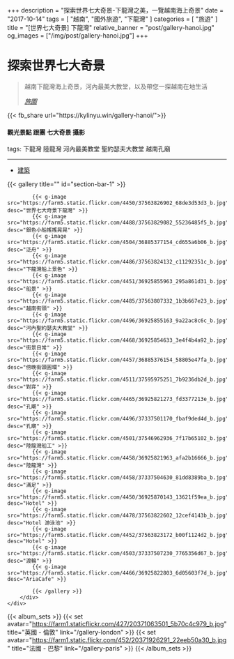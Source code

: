 +++
description = "探索世界七大奇景-下龍灣之美，一覽越南海上奇景"
date = "2017-10-14"
tags = [ "越南", "國外旅遊", "下龍灣" ]
categories = [ "旅遊" ]
title = "[世界七大奇景] 下龍灣"
relative_banner = "post/gallery-hanoi.jpg"
og_images = ["/img/post/gallery-hanoi.jpg"]
+++

<div class="portfolio" id="portfolio">
    <div class="tabs tabs-style-bar">
        <h1>探索世界七大奇景</h1>
        <div class="container text-center col-md-12">
            <blockquote>
                <p>越南下龍灣海上奇景，河內最美大教堂，以及帶您一探越南在地生活</p>
                <footer>
                    <a href="https://www.facebook.com/travelByWin/">
                        <cite title="Source Title">旅圖</cite>
                    </a>
                </footer>
            </blockquote>
            {{< fb_share url="https://kylinyu.win/gallery-hanoi/">}}
            <div class="row" style="margin:10px 0;">
                <h4>
                <label class="label label-success" style="margin:10px 0;">觀光景點</label>
                <label class="label label-success" style="margin:10px 0;">跟團</label>
                <label class="label label-success">七大奇景</label>
                <label class="label label-success">攝影</label>
                </h4>
                tags: 
                <label class="label label-primary">下龍灣</label>
                <label class="label label-primary">陸龍灣</label>
                <label class="label label-primary">河內最美教堂</label>
                <label class="label label-primary">聖約瑟夫大教堂</label>
                <label class="label label-primary">越南孔廟</label>
                <hr class="style">
            </div>
        </div>
         <nav>
            <ul>
                <li><a href="#section-bar-1" class="hidden icon icon-box"><span>建築</span></a></li>
            </ul>
        </nav>
        <div class="content-wrap">
            {{< gallery title="" id="section-bar-1" >}}

            {{< g-image src="https://farm5.static.flickr.com/4450/37563826902_68de3d53d3_b.jpg" desc="世界七大奇景下龍灣" >}}
            {{< g-image src="https://farm5.static.flickr.com/4488/37563829082_55236485f5_b.jpg" desc="銀色小船搖搖晃晃" >}}
            {{< g-image src="https://farm5.static.flickr.com/4504/36885377154_cd655a6b06_b.jpg" desc="泛舟" >}}
            {{< g-image src="https://farm5.static.flickr.com/4486/37563824132_c11292351c_b.jpg" desc="下龍灣船上景色" >}}
            {{< g-image src="https://farm5.static.flickr.com/4451/36925855963_295a861d31_b.jpg" desc="船景" >}}
            {{< g-image src="https://farm5.static.flickr.com/4485/37563807332_1b3b667e23_b.jpg" desc="越南街頭" >}}
            {{< g-image src="https://farm5.static.flickr.com/4496/36925855163_9a22ac8c6c_b.jpg" desc="河內聖約瑟夫大教堂" >}}
            {{< g-image src="https://farm5.static.flickr.com/4468/36925854633_3e4f4b4a92_b.jpg" desc="街景日常" >}}
            {{< g-image src="https://farm5.static.flickr.com/4457/36885376154_58805e47fa_b.jpg" desc="傍晚街頭圓環" >}}
            {{< g-image src="https://farm5.static.flickr.com/4511/37595975251_7b9236db2d_b.jpg" desc="對弈" >}}
            {{< g-image src="https://farm5.static.flickr.com/4465/36925821273_fd3377213e_b.jpg" desc="孔廟" >}}
            {{< g-image src="https://farm5.static.flickr.com/4496/37337501170_fbaf9ded4d_b.jpg" desc="孔廟" >}}
            {{< g-image src="https://farm5.static.flickr.com/4501/37546962936_7f17b65102_b.jpg" desc="陸龍灣船工" >}}
            {{< g-image src="https://farm5.static.flickr.com/4458/36925821963_afa2b16666_b.jpg" desc="陸龍灣" >}}
            {{< g-image src="https://farm5.static.flickr.com/4458/37337504630_81dd8389ba_b.jpg" desc="滿足" >}}
            {{< g-image src="https://farm5.static.flickr.com/4450/36925870143_13621f59ea_b.jpg" desc="Hotel" >}}
            {{< g-image src="https://farm5.static.flickr.com/4478/37563822602_12cef4143b_b.jpg" desc="Hotel 游泳池" >}}
            {{< g-image src="https://farm5.static.flickr.com/4452/37563823172_b00f1124d2_b.jpg" desc="Hotel" >}}
            {{< g-image src="https://farm5.static.flickr.com/4503/37337507230_7765356d67_b.jpg" desc="渡輪" >}}
            {{< g-image src="https://farm5.static.flickr.com/4466/36925822803_6d05603f7d_b.jpg" desc="AriaCafe" >}}

            {{< /gallery >}}
        </div>
    </div>
</div>


{{< album_sets >}}
    {{< set avatar="https://farm1.staticflickr.com/427/20371063501_5b70c4c979_b.jpg" title="英國 - 倫敦" link="/gallery-london" >}}
    {{< set avatar="https://farm1.static.flickr.com/452/20371926291_22eeb50a30_b.jpg" title="法國 - 巴黎" link="/gallery-paris" >}}
{{< /album_sets >}}
